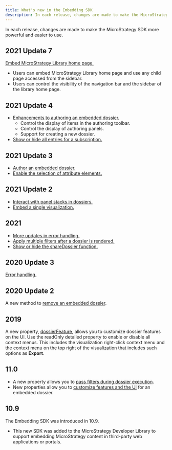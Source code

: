 ```yaml
---
title: What's new in the Embedding SDK
description: In each release, changes are made to make the MicroStrategy SDK more powerful and easier to use.
---
```


In each release, changes are made to make the MicroStrategy SDK more powerful and easier to use.

## 2021 Update 7

[Embed MicroStrategy Library home page.](./embed-library-main-page/embed-library-main-page.md)

- Users can embed MicroStrategy Library home page and use any child page accessed from the sidebar.
- Users can control the visibility of the navigation bar and the sidebar of the library home page.

## 2021 Update 4

- [Enhancements to authoring an embedded dossier.](./add-functionality/authoring-library.md)
  - Control the display of items in the authoring toolbar.
  - Control the display of authoring panels.
  - Support for creating a new dossier.
- [Show or hide all entries for a subscription.](./add-functionality/methods-and-properties.md#methods-and-properties#sharefeature)

## 2021 Update 3

- [Author an embedded dossier.](./add-functionality/authoring-library.md)
- [Enable the selection of attribute elements.](./add-functionality/attribute-element-selection.md)

## 2021 Update 2

- [Interact with panel stacks in dossiers.](./add-functionality/panel-stacks.md)
- [Embed a single visualization.](./add-functionality/embed-vis.md)

## 2021

- [More updates in error handling.](./add-functionality/error-handling.md)
- [Apply multiple filters after a dossier is rendered.](./add-functionality/filters.md#apply-multiple-filters-after-the-dossier-is-rendered)
- [Show or hide the shareDossier function.](./add-functionality/methods-and-properties.md#sharefeature)

## 2020 Update 3

[Error handling.](./add-functionality/error-handling.md)

## 2020 Update 2

A new method to [remove an embedded dossier](./add-functionality/methods-and-properties.md#method-for-removing-an-embedded-dossier).

## 2019

A new property, [dossierFeature](./add-functionality/methods-and-properties.md#dossierfeature), allows you to customize dossier features on the UI. Use the readOnly detailed property to enable or disable all context menus. This includes the visualization right-click context menu and the context menu on the top right of the visualization that includes such options as **Export**.

## 11.0

- A new property allows you to [pass filters during dossier execution](./add-functionality/methods-and-properties.md#filters).
- New properties allow you to [customize features and the UI](./add-functionality/methods-and-properties.md) for an embedded dossier.

## 10.9

The Embedding SDK was introduced in 10.9.

- This new SDK was added to the MicroStrategy Developer Library to support embedding MicroStrategy content in third-party web applications or portals.
